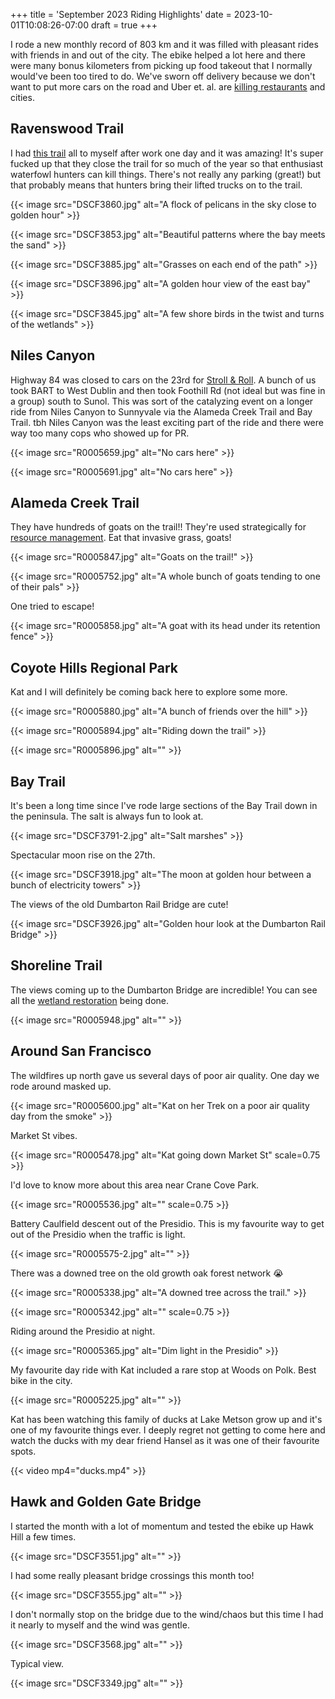 +++
title = 'September 2023 Riding Highlights'
date = 2023-10-01T10:08:26-07:00
draft = true
+++

I rode a new monthly record of 803 km and it was filled with pleasant rides with friends in and out of the city. The ebike helped a lot here and there were many bonus kilometers from picking up food takeout that I normally would've been too tired to do. We've sworn off delivery because we don't want to put more cars on the road and Uber et. al. are [killing restaurants](https://web.archive.org/web/20230930230743/https://www.sfgate.com/food/article/sf-little-star-pizza-challenges-food-delivery-apps-18142694.php) and cities.

>

## Ravenswood Trail

I had [this trail](https://www.fws.gov/refuge/don-edwards-san-francisco-bay/map?trail=ravenswood-trail) all to myself after work one day and it was amazing!
It's super fucked up that they close the trail for so much of the year so that enthusiast waterfowl hunters can kill things.
There's not really any parking (great!) but that probably means that hunters bring their lifted trucks on to the trail.

{{< image src="DSCF3860.jpg" alt="A flock of pelicans in the sky close to golden hour" >}}

{{< image src="DSCF3853.jpg" alt="Beautiful patterns where the bay meets the sand" >}}

{{< image src="DSCF3885.jpg" alt="Grasses on each end of the path" >}}

{{< image src="DSCF3896.jpg" alt="A golden hour view of the east bay" >}}

{{< image src="DSCF3845.jpg" alt="A few shore birds in the twist and turns of the wetlands" >}}

## Niles Canyon

Highway 84 was closed to cars on the 23rd for [Stroll & Roll](https://web.archive.org/web/20230000000000*/https://www.84strollroll.com/). A bunch of us took BART to West Dublin and then took Foothill Rd (not ideal but was fine in a group) south to Sunol. This was sort of the catalyzing event on a longer ride from Niles Canyon to Sunnyvale via the Alameda Creek Trail and Bay Trail. tbh Niles Canyon was the least exciting part of the ride and there were way too many cops who showed up for PR.

{{< image src="R0005659.jpg" alt="No cars here" >}}

{{< image src="R0005691.jpg" alt="No cars here" >}}

## Alameda Creek Trail

They have hundreds of goats on the trail!! They're used strategically for [resource management](https://www.ebparks.org/natural-resources/grazing). Eat that invasive grass, goats!

{{< image src="R0005847.jpg" alt="Goats on the trail!" >}}

{{< image src="R0005752.jpg" alt="A whole bunch of goats tending to one of their pals" >}}

One tried to escape!

{{< image src="R0005858.jpg" alt="A goat with its head under its retention fence" >}}

## Coyote Hills Regional Park

Kat and I will definitely be coming back here to explore some more.

{{< image src="R0005880.jpg" alt="A bunch of friends over the hill" >}}

{{< image src="R0005894.jpg" alt="Riding down the trail" >}}

{{< image src="R0005896.jpg" alt="" >}}

## Bay Trail

It's been a long time since I've rode large sections of the Bay Trail down in the peninsula. The salt is always fun to look at.

{{< image src="DSCF3791-2.jpg" alt="Salt marshes" >}}

Spectacular moon rise on the 27th.

{{< image src="DSCF3918.jpg" alt="The moon at golden hour between a bunch of electricity towers" >}}

The views of the old Dumbarton Rail Bridge are cute!

{{< image src="DSCF3926.jpg" alt="Golden hour look at the Dumbarton Rail Bridge" >}}

## Shoreline Trail

The views coming up to the Dumbarton Bridge are incredible! You can see all the [wetland restoration](https://www.southbayrestoration.org) being done.

{{< image src="R0005948.jpg" alt="" >}}

## Around San Francisco

The wildfires up north gave us several days of poor air quality. One day we rode around masked up.

{{< image src="R0005600.jpg" alt="Kat on her Trek on a poor air quality day from the smoke" >}}

Market St vibes.

{{< image src="R0005478.jpg" alt="Kat going down Market St" scale=0.75 >}}

I'd love to know more about this area near Crane Cove Park.

{{< image src="R0005536.jpg" alt="" scale=0.75 >}}

Battery Caulfield descent out of the Presidio. This is my favourite way to get out of the Presidio when the traffic is light.

{{< image src="R0005575-2.jpg" alt="" >}}

There was a downed tree on the old growth oak forest network 😭

{{< image src="R0005338.jpg" alt="A downed tree across the trail." >}}

{{< image src="R0005342.jpg" alt="" scale=0.75 >}}

Riding around the Presidio at night.

{{< image src="R0005365.jpg" alt="Dim light in the Presidio" >}}

My favourite day ride with Kat included a rare stop at Woods on Polk. Best bike in the city.

{{< image src="R0005225.jpg" alt="" >}}

Kat has been watching this family of ducks at Lake Metson grow up and it's one of my favourite things ever. I deeply regret not getting to come here and watch the ducks with my dear friend Hansel as it was one of their favourite spots.

{{< video mp4="ducks.mp4" >}}

## Hawk and Golden Gate Bridge

I started the month with a lot of momentum and tested the ebike up Hawk Hill a few times.

{{< image src="DSCF3551.jpg" alt="" >}}

I had some really pleasant bridge crossings this month too!

{{< image src="DSCF3555.jpg" alt="" >}}

I don't normally stop on the bridge due to the wind/chaos but this time I had it nearly to myself and the wind was gentle.

{{< image src="DSCF3568.jpg" alt="" >}}

Typical view.

{{< image src="DSCF3349.jpg" alt="" >}}

